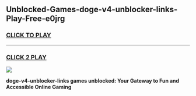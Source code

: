 
## Unblocked-Games-doge-v4-unblocker-links-Play-Free-e0jrg
<h3>
<a href="https://premium76.site?title=doge-v4-unblocker-links&ref=19M">CLICK TO PLAY</a></h3>
<hr>

<h3>
<a href="https://premium76.site?title=doge-v4-unblocker-links&ref=19M">CLICK 2 PLAY</a>
  
</h3>

<a href="https://premium76.site?title=doge-v4-unblocker-links&ref=19M"><img src="https://clearcache.store/games.png"></a>


**doge-v4-unblocker-links games unblocked: Your Gateway to Fun and Accessible Online Gaming**

